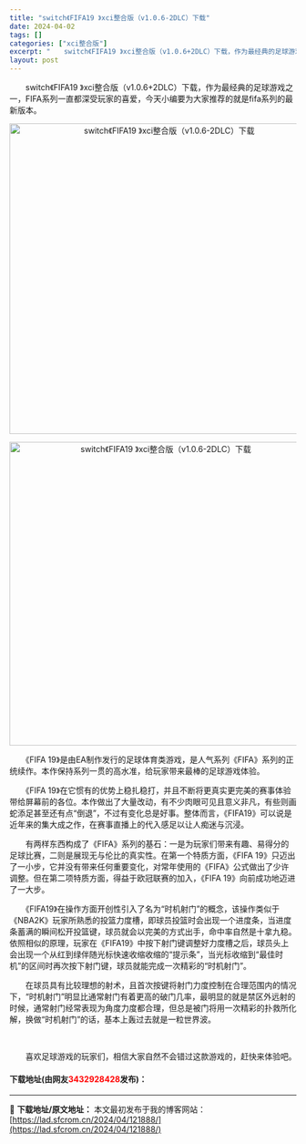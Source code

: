 ```yaml
---
title: "switch《FIFA19 》xci整合版（v1.0.6-2DLC）下载"
date: 2024-04-02
tags: []
categories: ["xci整合版"]
excerpt: "　　switch《FIFA19 》xci整合版（v1.0.6+2DLC）下载，作为最经典的足球游戏之一，FIFA系列一直都深受玩家的喜爱，今天小编要为大家推荐的就是fifa系列的最新版本。 　　《FIFA 19》是由EA制作发行的足球体育类游戏，是人气系列《FIFA》系列的正统续作。本作保持系列一贯&hellip;"
layout: post
---
```


 <p>　　switch《FIFA19 》xci整合版（v1.0.6+2DLC）下载，作为最经典的足球游戏之一，FIFA系列一直都深受玩家的喜爱，今天小编要为大家推荐的就是fifa系列的最新版本。</p> <p align="center"><img align="" border="0" src="https://lad.sfcrom.cn/wp-content/uploads/2024/04/20240402_660bdf8105aed.webp" width="545" alt="switch《FIFA19 》xci整合版（v1.0.6-2DLC）下载" /></p> <p align="center"><img align="" border="0" src="https://lad.sfcrom.cn/wp-content/uploads/2024/04/20240402_660bdf814aac6.webp" width="533" alt="switch《FIFA19 》xci整合版（v1.0.6-2DLC）下载" /></p> <p>　　《FIFA 19》是由EA制作发行的足球体育类游戏，是人气系列《FIFA》系列的正统续作。本作保持系列一贯的高水准，给玩家带来最棒的足球游戏体验。</p> <p>　　《FIFA 19》在它惯有的优势上稳扎稳打，并且不断将更真实更完美的赛事体验带给屏幕前的各位。本作做出了大量改动，有不少肉眼可见且意义非凡，有些则画蛇添足甚至还有点&ldquo;倒退&rdquo;，不过有变化总是好事。整体而言，《FIFA19》可以说是近年来的集大成之作，在赛事直播上的代入感足以让人痴迷与沉浸。</p> <p>　　有两样东西构成了《FIFA》系列的基石：一是为玩家们带来有趣、易得分的足球比赛，二则是展现无与伦比的真实性。在第一个特质方面，《FIFA 19》只迈出了一小步，它并没有带来任何重要变化，对常年使用的《FIFA》公式做出了少许调整。但在第二项特质方面，得益于欧冠联赛的加入，《FIFA 19》向前成功地迈进了一大步。</p> <p>　　《FIFA19》在操作方面开创性引入了名为&ldquo;时机射门&rdquo;的概念，该操作类似于《NBA2K》玩家所熟悉的投篮力度槽，即球员投篮时会出现一个进度条，当进度条蓄满的瞬间松开投篮键，球员就会以完美的方式出手，命中率自然是十拿九稳。依照相似的原理，玩家在《FIFA19》中按下射门键调整好力度槽之后，球员头上会出现一个从红到绿伴随光标快速收缩收缩的&ldquo;提示条&rdquo;，当光标收缩到&ldquo;最佳时机&rdquo;的区间时再次按下射门键，球员就能完成一次精彩的&ldquo;时机射门&rdquo;。</p> <p>　　在球员具有比较理想的射术，且首次按键将射门力度控制在合理范围内的情况下，&ldquo;时机射门&rdquo;明显比通常射门有着更高的破门几率，最明显的就是禁区外远射的时候，通常射门经常表现为角度力度都合理，但总是被门将用一次精彩的扑救所化解，换做&ldquo;时机射门&rdquo;的话，基本上轰过去就是一粒世界波。</p> <p>&nbsp;</p> <p>　　喜欢足球游戏的玩家们，相信大家自然不会错过这款游戏的，赶快来体验吧。</p> <p><h4>下载地址(由网友<font color="red">3432928428</font>发布)：</h4></p> 

---
📖 **下载地址/原文地址：** 本文最初发布于我的博客网站：[https://lad.sfcrom.cn/2024/04/121888/](https://lad.sfcrom.cn/2024/04/121888/)

